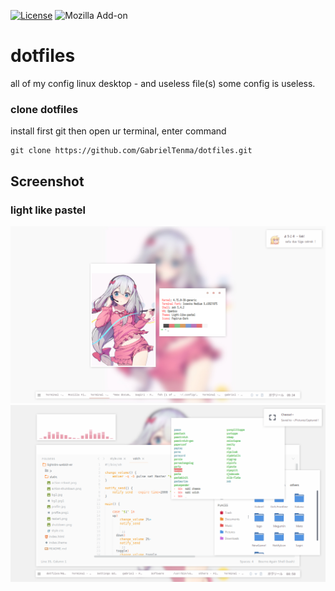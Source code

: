 

[![License](https://img.shields.io/badge/license-MIT-blue.svg)](LICENSE)
![Mozilla Add-on](https://img.shields.io/amo/stars/dustman.svg)


# dotfiles
all of my config linux desktop - and useless file(s)
some config is useless.

### clone dotfiles
install first git
then open ur terminal, enter command
```
git clone https://github.com/GabrielTenma/dotfiles.git
```

## Screenshot


### light like pastel
![sagiri](https://github.com/GabrielTenma/dotfiles/raw/master/.screenshot/2018-10-28-213439_1366x768_scrot.png)
![lovesublime](https://github.com/GabrielTenma/dotfiles/raw/master/.screenshot/GabrielDesktop_2018-11-06_%208-58-42_1366x768.png)

